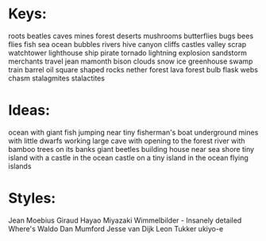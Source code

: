 # Keys:

roots
beatles
caves
mines
forest
deserts
mushrooms
butterflies
bugs
bees
flies
fish
sea
ocean
bubbles
rivers
hive
canyon 
cliffs
castles
valley
scrap
watchtower
lighthouse
ship
pirate
tornado
lightning
explosion
sandstorm
merchants
travel
jean
mamonth
bison
clouds
snow
ice
greenhouse
swamp
train
barrel
oil
square shaped
rocks
nether forest
lava forest
bulb
flask
webs
chasm
stalagmites
stalactites

# Ideas:

ocean with giant fish jumping near tiny fisherman's boat
underground mines with little dwarfs working
large cave with opening to the forest
river with bamboo trees on its banks
giant beetles building house near sea shore
tiny island with a castle in the ocean
castle on a tiny island in the ocean
flying islands

# Styles:

Jean Moebius Giraud
Hayao Miyazaki
Wimmelbilder - Insanely detailed Where's Waldo
Dan Mumford
Jesse van Dijk
Leon Tukker
ukiyo-e